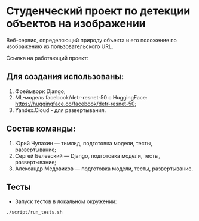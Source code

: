 # Студенческий проект по детекции объектов на изображении

Веб-сервис, определяющий природу объекта и его положение по изображению из пользовательского URL.

Ссылка на работающий проект:

## Для создания использованы:

1. Фреймворк Django;
2. ML-модель facebook/detr-resnet-50 с HuggingFace:
   https://huggingface.co/facebook/detr-resnet-50;
3. Yandex.Cloud - для развертывания.

## Состав команды:

1. Юрий Чупахин — тимлид, подготовка модели, тесты, развертывание;
2. Сергей Белевский — Django, подготовка модели, тесты, развертывание;
3. Александр Медовиков — подготовка модели, тесты, развертывание.

## Тесты

* Запуск тестов в локальном окружении:

```bash
./script/run_tests.sh
```

